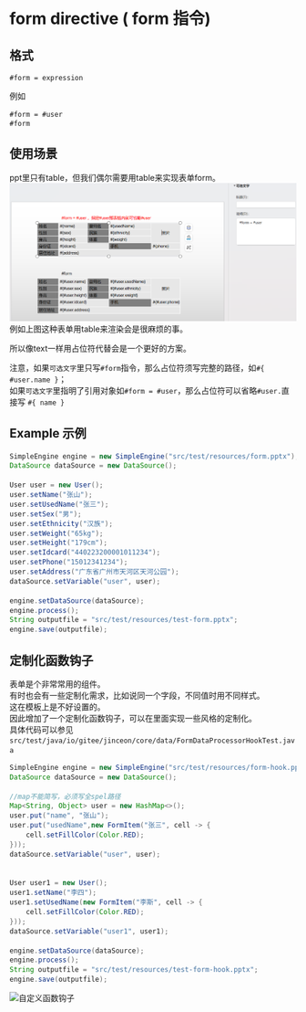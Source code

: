 # form directive ( form 指令)
## 格式
```text
#form = expression
```
例如
```text
#form = #user
#form
```
## 使用场景
ppt里只有table，但我们偶尔需要用table来实现表单form。  
![form processor example](../images/form.png)
例如上图这种表单用table来渲染会是很麻烦的事。  

所以像text一样用占位符代替会是一个更好的方案。  

注意，如果`可选文字`里只写`#form`指令，那么占位符须写完整的路径，如`#{ #user.name }`；  
如果`可选文字`里指明了引用对象如`#form = #user`，那么占位符可以省略`#user.`直接写 `#{ name }`

## Example 示例
```java
SimpleEngine engine = new SimpleEngine("src/test/resources/form.pptx");
DataSource dataSource = new DataSource();

User user = new User();
user.setName("张山");
user.setUsedName("张三");
user.setSex("男");
user.setEthnicity("汉族");
user.setWeight("65kg");
user.setHeight("179cm");
user.setIdcard("440223200001011234");
user.setPhone("15012341234");
user.setAddress("广东省广州市天河区天河公园");
dataSource.setVariable("user", user);

engine.setDataSource(dataSource);
engine.process();
String outputfile = "src/test/resources/test-form.pptx";
engine.save(outputfile);
```
## 定制化函数钩子
表单是个非常常用的组件。  
有时也会有一些定制化需求，比如说同一个字段，不同值时用不同样式。  
这在模板上是不好设置的。  
因此增加了一个定制化函数钩子，可以在里面实现一些风格的定制化。  
具体代码可以参见`src/test/java/io/gitee/jinceon/core/data/FormDataProcessorHookTest.java`

```java
SimpleEngine engine = new SimpleEngine("src/test/resources/form-hook.pptx");
DataSource dataSource = new DataSource();

//map不能简写，必须写全spel路径
Map<String, Object> user = new HashMap<>();
user.put("name", "张山");
user.put("usedName",new FormItem("张三", cell -> {
    cell.setFillColor(Color.RED);
}));
dataSource.setVariable("user", user);


User user1 = new User();
user1.setName("李四");
user1.setUsedName(new FormItem("李斯", cell -> {
    cell.setFillColor(Color.RED);
}));
dataSource.setVariable("user1", user1);

engine.setDataSource(dataSource);
engine.process();
String outputfile = "src/test/resources/test-form-hook.pptx";
engine.save(outputfile);
```

![自定义函数钩子](../images/form-hook.png)
